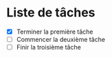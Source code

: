 # Liste de tâches

- [x] Terminer la première tâche
- [ ] Commencer la deuxième tâche
- [ ] Finir la troisième tâche

